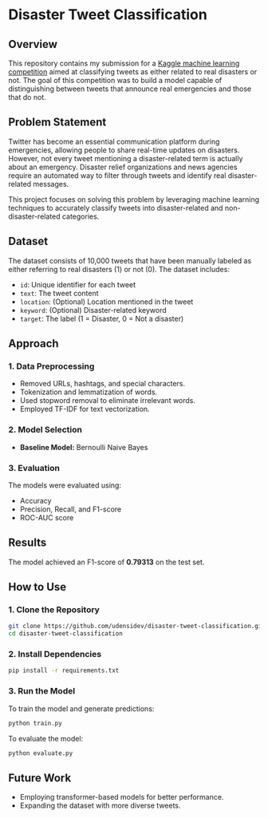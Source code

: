 # Disaster Tweet Classification

## Overview
This repository contains my submission for a [Kaggle machine learning competition](https://www.kaggle.com/competitions/nlp-getting-started) aimed at classifying tweets as either related to real disasters or not. The goal of this competition was to build a model capable of distinguishing between tweets that announce real emergencies and those that do not.

## Problem Statement
Twitter has become an essential communication platform during emergencies, allowing people to share real-time updates on disasters. However, not every tweet mentioning a disaster-related term is actually about an emergency. Disaster relief organizations and news agencies require an automated way to filter through tweets and identify real disaster-related messages.

This project focuses on solving this problem by leveraging machine learning techniques to accurately classify tweets into disaster-related and non-disaster-related categories.

## Dataset
The dataset consists of 10,000 tweets that have been manually labeled as either referring to real disasters (1) or not (0). The dataset includes:
- `id`: Unique identifier for each tweet
- `text`: The tweet content
- `location`: (Optional) Location mentioned in the tweet
- `keyword`: (Optional) Disaster-related keyword
- `target`: The label (1 = Disaster, 0 = Not a disaster)

## Approach
### 1. Data Preprocessing
- Removed URLs, hashtags, and special characters.
- Tokenization and lemmatization of words.
- Used stopword removal to eliminate irrelevant words.
- Employed TF-IDF for text vectorization.

### 2. Model Selection
- **Baseline Model:** Bernoulli Naive Bayes

### 3. Evaluation
The models were evaluated using:
- Accuracy
- Precision, Recall, and F1-score
- ROC-AUC score

## Results
The model achieved an F1-score of **0.79313** on the test set.

## How to Use
### 1. Clone the Repository
```sh
git clone https://github.com/udensidev/disaster-tweet-classification.git
cd disaster-tweet-classification
```

### 2. Install Dependencies
```sh
pip install -r requirements.txt
```

### 3. Run the Model
To train the model and generate predictions:
```sh
python train.py
```
To evaluate the model:
```sh
python evaluate.py
```

## Future Work
- Employing transformer-based models for better performance.
- Expanding the dataset with more diverse tweets.